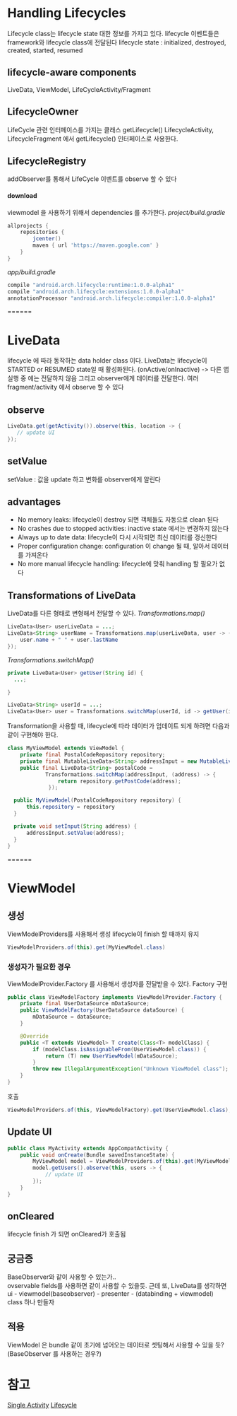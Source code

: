 
# Handling Lifecycles
Lifecycle class는 lifecycle state 대한 정보를 가지고 있다.
lifecycle 이벤트들은 framework와 lifecycle class에 전달된다
lifecycle state : initialized, destroyed, created, started, resumed
## lifecycle-aware components
LiveData, ViewModel, LifeCycleActivity/Fragment
## LifecycleOwner
LifeCycle 관련 인터페이스를 가지는 클래스 getLifecycle()
LifecycleActivity, LifecycleFragment 에서 getLifecycle() 인터페이스로 사용한다.
## LifecycleRegistry
addObserver를 통해서 LifeCycle 이벤트를 observe 할 수 있다

#### download
viewmodel 을 사용하기 위해서 dependencies 를 추가한다.
*project/build.gradle*
```groovy
allprojects {
    repositories {
        jcenter()
        maven { url 'https://maven.google.com' }
    }
}
```
*app/build.gradle*
```groovy
compile "android.arch.lifecycle:runtime:1.0.0-alpha1"
compile "android.arch.lifecycle:extensions:1.0.0-alpha1"
annotationProcessor "android.arch.lifecycle:compiler:1.0.0-alpha1"
```

======
# LiveData
lifecycle 에 따라 동작하는 data holder class 이다.
LiveData는 lifecycle이 STARTED or RESUMED state일 때 활성화된다. (onActive/onInactive)
-> 다른 앱 실행 중 에는 전달하지 않음
그리고 observer에게 데이터를 전달한다.
여러 fragment/activity 에서 observe 할 수 있다
## observe
```java
LiveData.get(getActivity()).observe(this, location -> {
   // update UI
});
```

## setValue
setValue : 값을 update 하고 변화를 observer에게 알린다
## advantages
- No memory leaks: lifecycle이 destroy 되면 객체들도 자동으로 clean 된다
- No crashes due to stopped activities: inactive state 에서는 변경하지 않는다
- Always up to date data: lifecycle이 다시 시작되면 최신 데이터를 갱신한다
- Proper configuration change: configuration 이 change 될 때, 알아서 데이터를 가져온다
- No more manual lifecycle handling: lifecycle에 맞춰 handling 할 필요가 없다
## Transformations of LiveData
LiveData를 다른 형태로 변형해서 전달할 수 있다.
*Transformations.map()*
```java
LiveData<User> userLiveData = ...;
LiveData<String> userName = Transformations.map(userLiveData, user -> {
    user.name + " " + user.lastName
});
```
*Transformations.switchMap()*
```java
private LiveData<User> getUser(String id) {
  ...;

}

LiveData<String> userId = ...;
LiveData<User> user = Transformations.switchMap(userId, id -> getUser(id) );
```
Transformation을 사용할 때, lifecycle에 따라 데이터가 업데이트 되게 하려면 다음과 같이 구현해야 한다.
```java
class MyViewModel extends ViewModel {
    private final PostalCodeRepository repository;
    private final MutableLiveData<String> addressInput = new MutableLiveData();
    public final LiveData<String> postalCode =
            Transformations.switchMap(addressInput, (address) -> {
                return repository.getPostCode(address);
             });

  public MyViewModel(PostalCodeRepository repository) {
      this.repository = repository
  }

  private void setInput(String address) {
      addressInput.setValue(address);
  }
}
```


======
# ViewModel
## 생성
ViewModelProviders를 사용해서 생성
lifecycle이 finish 할 때까지 유지
```java
ViewModelProviders.of(this).get(MyViewModel.class)
```
### 생성자가 필요한 경우
ViewModelProvider.Factory 를 사용해서 생성자를  전달받을 수 있다.
Factory 구현
```java
public class ViewModelFactory implements ViewModelProvider.Factory {
    private final UserDataSource mDataSource;
    public ViewModelFactory(UserDataSource dataSource) {
        mDataSource = dataSource;
    }

    @Override
    public <T extends ViewModel> T create(Class<T> modelClass) {
        if (modelClass.isAssignableFrom(UserViewModel.class)) {
            return (T) new UserViewModel(mDataSource);
        }
        throw new IllegalArgumentException("Unknown ViewModel class");
    }
}
```
호출
```java
ViewModelProviders.of(this, ViewModelFactory).get(UserViewModel.class);
```
## Update UI
```java
public class MyActivity extends AppCompatActivity {
    public void onCreate(Bundle savedInstanceState) {
        MyViewModel model = ViewModelProviders.of(this).get(MyViewModel.class);
        model.getUsers().observe(this, users -> {
            // update UI
        });
    }
}
```
## onCleared
lifecycle finish 가 되면 onCleared가 호출됨
## 궁금증
BaseObserver와 같이 사용할 수 있는가..  
ovservable fields를 사용하면 같이 사용할 수 있을듯. 근데 또, LiveData를 생각하면
ui - viewmodel(baseobserver) - presenter -
(databinding + viewmodel) class 하나 만들자
## 적용
ViewModel 은 bundle 같이 초기에 넘어오는 데이터로 셋팅해서 사용할 수 있을 듯? (BaseObserver 를 사용하는 경우?)


# 참고
[Single Activity](https://mymusictaste.github.io/2017/04/15/android-single_activity_architecture.html)
[Lifecycle](https://developer.android.com/topic/libraries/architecture/lifecycle.html)
